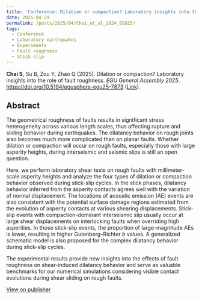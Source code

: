```yaml
---
title: 'Conference: Dilation or compaction? Laboratory insights into the role of fault roughness'
date: 2025-04-29
permalink: /posts/2025/04/Chai_et_al_2024_EGU25/
tags:
  - Conference
  - Laboratory earthquakes
  - Experiments
  - Fault roughness
  - Stick-slip
---
```



**Chai S**, Su B, Zou Y, Zhao Q (2025). Dilation or compaction? Laboratory insights into the role of fault roughness. _EGU General Assembly 2025_. https://doi.org/10.5194/egusphere-egu25-7873 ([Link](https://doi.org/10.5194/egusphere-egu25-7873)).


## Abstract
The geometrical roughness of faults results in significant stress heterogeneity across various length scales, thus affecting rupture and sliding behavior during earthquakes. The dilatancy behavior on rough joints also becomes much more complicated than on planar faults. Whether dilation or compaction will occur on rough faults, especially those with large asperity heights, during interseismic and seismic slips is still an open question. 

Here, we perform laboratory shear tests on rough faults with millimeter-scale asperity heights and analyze the four types of dilation or compaction behavior observed during stick-slip cycles. In the stick phases, dilatancy behavior inferred from the asperity contacts agrees well with the variation of normal displacement. The locations of acoustic emission (AE) events are also consistent with the potential surface damage regions estimated from the evolution of asperity contacts at various shearing displacements. Stick-slip events with compaction-dominant interseismic slip usually occur at large shear displacements on interlocking faults when overriding high asperities. In those stick-slip events, the proportion of large-magnitude AEs is lower, resulting in higher Gutenberg–Richter _b_ values. A generalized schematic model is also proposed for the complex dilatancy behavior during stick-slip cycles.

The experimental results provide new insights into the effects of fault roughness on shear-induced dilatancy behavior and serve as valuable benchmarks for our numerical simulations considering visible contact evolutions during shear sliding on rough faults.

[View on publisher](https://doi.org/10.5194/egusphere-egu25-7873)